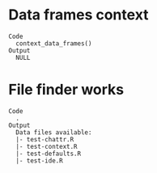 # Data frames context

    Code
      context_data_frames()
    Output
      NULL

# File finder works

    Code
      .
    Output
      Data files available: 
      |- test-chattr.R
      |- test-context.R
      |- test-defaults.R
      |- test-ide.R

